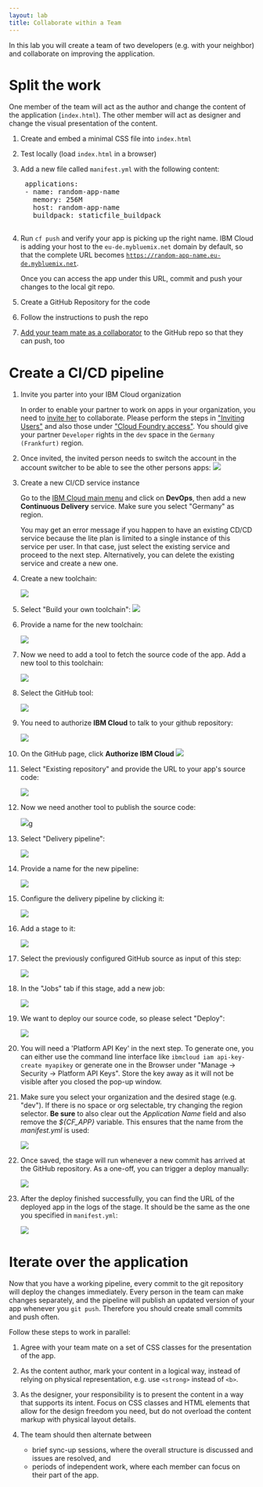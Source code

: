 ```yaml
---
layout: lab
title: Collaborate within a Team
---
```


In this lab you will create a team of two developers (e.g. with your neighbor) and collaborate on improving the application.

# Split the work

One member of the team will act as the author and change the content of the application (`index.html`). The other member will act as designer and change the visual presentation of the content.

1. Create and embed a minimal CSS file into `index.html`
1. Test locally (load `index.html` in a browser)
1. Add a new file called `manifest.yml` with the following content:

    <pre>
    applications:
    - name: <span class="app_name">random-app-name</span>
      memory: 256M
      host: <span class="app_name">random-app-name</span>
      buildpack: staticfile_buildpack
    </pre>

2. Run `cf push` and verify your app is picking up the right name. IBM Cloud is adding your host to the `eu-de.mybluemix.net` domain by default, so that the complete URL becomes <code><a href="#" class="app_name">https://<span class="app_name">random-app-name</span>.eu-de.mybluemix.net</a></code>.

   Once you can access the app under this URL, commit and push your changes to the local git repo.
3. Create a GitHub Repository for the code
4. Follow the instructions to push the repo
5. [Add your team mate as a collaborator](https://help.github.com/articles/inviting-collaborators-to-a-personal-repository/) to the GitHub repo so that they can push, too

# Create a CI/CD pipeline

1. Invite you parter into your IBM Cloud organization

   In order to enable your partner to work on apps in your organization, you need to [invite her](https://console.bluemix.net/docs/iam/iamuserinv.html#iamuserinv) to collaborate. Please perform the steps in ["Inviting Users"](https://console.bluemix.net/docs/iam/iamuserinv.html#inviting-users) and also those under ["Cloud Foundry access"](https://console.bluemix.net/docs/iam/iamuserinv.html#cloud-foundry-access). You should give your partner `Developer` rights in the `dev` space in the `Germany (Frankfurt)` region.

1.  Once invited, the invited person needs to switch the account in the account switcher to be able to see the other persons apps:
    ![](switch-account.png)

1.  Create a new CI/CD service instance

    Go to the [IBM Cloud main menu](https://console.bluemix.net/) and click on **DevOps**, then add a new **Continuous Delivery** service. Make sure you select "Germany" as region.

    You may get an error message if you happen to have an existing CD/CD service because the lite plan is limited to a single instance of this service per user. In that case, just select the existing service and proceed to the next step. Alternatively, you can delete the existing service and create a new one.

1.  Create a new toolchain:

    ![](create.png)

1.  Select "Build your own toolchain":
    ![](byo.png)

1.  Provide a name for the new toolchain:

    ![](byo-config.png)

1.  Now we need to add a tool to fetch the source code of the app. Add a new tool to this toolchain:

    ![](add-tool.png)

1.  Select the GitHub tool:

    ![](github.png)

1.  You need to authorize **IBM Cloud** to talk to your github repository:

    ![](github-auth.png)

1.  On the GitHub page, click **Authorize IBM Cloud**
    ![](github-auth2.png)

1.  Select "Existing repository" and provide the URL to your app's source code:

    ![](git-configure.png)

1.  Now we need another tool to publish the source code:

    ![](add-tool.png)g

1.  Select "Delivery pipeline":

    ![](delivery-pipeline.png)

1.  Provide a name for the new pipeline:

    ![](delivery-pipeline-name.png)

1.  Configure the delivery pipeline by clicking it:

    ![](configure-pipeline.png)

1.  Add a stage to it:

    ![](add-stage.png)

1.  Select the previously configured GitHub source as input of this step:

    ![](stage-input.png)

1.  In the "Jobs" tab if this stage, add a new job:

    ![](stage-add-job.png)

1.  We want to deploy our source code, so please select "Deploy":

    ![](stage-deploy.png)

1. You will need a 'Platform API Key' in the next step. To generate one, you can either use the command line interface like `ibmcloud iam api-key-create myapikey` or generate one in the Browser under "Manage -> Security -> Platform API Keys". Store the key away as it will not be visible after you closed the pop-up window.

1.  Make sure you select your organization and the desired stage (e.g. "dev"). If there is no space or org selectable, try changing the region selector. **Be sure** to also clear out the _Application Name_ field and also remove the _${CF_APP}_ variable. This ensures that the name from the _manifest.yml_ is used:

    ![](org-space.png)

1.  Once saved, the stage will run whenever a new commit has arrived at the GitHub repository. As a one-off, you can trigger a deploy manually:

    ![](stage-trigger.png)

1.  After the deploy finished successfully, you can find the URL of the deployed app in the logs of the stage. It should be the same as the one you specified in `manifest.yml`:

    ![](logs.png)

# Iterate over the application

Now that you have a working pipeline, every commit to the git repository will deploy the changes immediately. Every person in the team can make changes separately, and the pipeline will publish an updated version of your app whenever you `git push`. Therefore you should create small commits and push often.

Follow these steps to work in parallel:

1.  Agree with your team mate on a set of CSS classes for the presentation of the app.
1.  As the content author, mark your content in a logical way, instead of relying on physical representation, e.g. use `<strong>` instead of `<b>`.
1.  As the designer, your responsibility is to present the content in a way that supports its intent. Focus on CSS classes and HTML elements that allow for the design freedom you need, but do not overload the content markup with physical layout details.
1.  The team should then alternate between

    - brief sync-up sessions, where the overall structure is discussed and issues are resolved, and
    - periods of independent work, where each member can focus on their part of the app.

